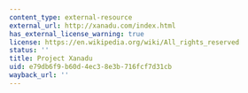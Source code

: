 ```yaml
---
content_type: external-resource
external_url: http://xanadu.com/index.html
has_external_license_warning: true
license: https://en.wikipedia.org/wiki/All_rights_reserved
status: ''
title: Project Xanadu
uid: e79db6f9-b60d-4ec3-8e3b-716fcf7d31cb
wayback_url: ''
---
```

